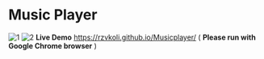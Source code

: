# Music Player
![1](https://user-images.githubusercontent.com/100797809/172271390-03e08b91-552c-4812-bc92-529d883b85c9.png)
![2](https://user-images.githubusercontent.com/100797809/172271396-b49ee8e2-2b1f-41ab-940b-68406ae69695.jpg)
**Live Demo** https://rzvkoli.github.io/Musicplayer/ ( **Please run with Google Chrome browser** )
